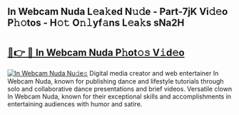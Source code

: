 ## In Webcam Nuda L𝚎a𝚔ed N𝚞𝚍e - Part-7jK Vi𝚍𝚎o P𝚑𝚘tos - H𝚘𝚝 O𝚗𝚕yf𝚊ns L𝚎a𝚔s sNa2H

# <h2><a href="http://kfa9nm.oniu.top/?m=In+Webcam+Nuda">🔗👉 🔴 In Webcam Nuda P𝚑ot𝚘𝚜 V𝚒d𝚎o</a></h2>

[![In Webcam Nuda Nu𝚍e𝚜](https://i.imgur.com/0qMVB7G.gif)](http://kfa9nm.oniu.top/?m=In+Webcam+Nuda)
Digital media creator and web entertainer In Webcam Nuda, known for publishing dance and lifestyle tutorials through solo and collaborative dance presentations and brief videos. Versatile clown In Webcam Nuda, known for their exceptional skills and accomplishments in entertaining audiences with humor and satire.  
